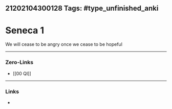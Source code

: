 21202104300128
Tags: #type_unfinished_anki 
---
# Seneca 1

We will cease to be angry once we cease to be hopeful

---
### Zero-Links
- [[00 QI]]
---
### Links
-